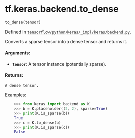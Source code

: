 <div itemscope itemtype="http://developers.google.com/ReferenceObject">
<meta itemprop="name" content="tf.keras.backend.to_dense" />
</div>

# tf.keras.backend.to_dense

``` python
to_dense(tensor)
```



Defined in [`tensorflow/python/keras/_impl/keras/backend.py`](https://www.tensorflow.org/code/tensorflow/python/keras/_impl/keras/backend.py).

Converts a sparse tensor into a dense tensor and returns it.

#### Arguments:

* <b>`tensor`</b>: A tensor instance (potentially sparse).


#### Returns:

    A dense tensor.

Examples:
```python
    >>> from keras import backend as K
    >>> b = K.placeholder((2, 2), sparse=True)
    >>> print(K.is_sparse(b))
    True
    >>> c = K.to_dense(b)
    >>> print(K.is_sparse(c))
    False
```